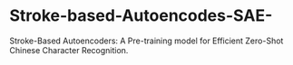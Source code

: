 # Stroke-based-Autoencodes-SAE-
Stroke-Based Autoencoders: A Pre-training model for Efficient Zero-Shot Chinese Character Recognition.
